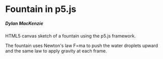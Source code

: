 # Fountain in p5.js
##### Dylan MacKenzie

HTML5 canvas sketch of a fountain using the p5.js framework.

The fountain uses Newton's law F=ma to push the water droplets upward and the same law to apply gravity at each frame.

<img href="fountain.gif">
